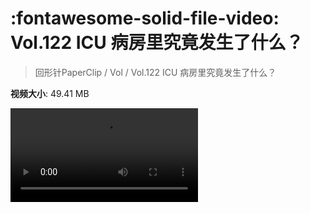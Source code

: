 # :fontawesome-solid-file-video: Vol.122 ICU 病房里究竟发生了什么？

> 回形针PaperClip / Vol / Vol.122 ICU 病房里究竟发生了什么？

**视频大小**: 49.41 MB

<div class="video"><video src="https://file.hsyhx.top/archive/PaperClip/Vol/122.mp4" controls preload>🤔 您的浏览器不支持 video 标签</video></div>